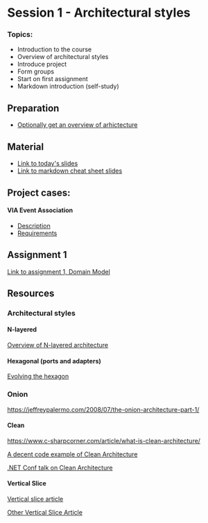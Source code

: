 # Session 1 - Architectural styles

### Topics:

* Introduction to the course
* Overview of architectural styles
* Introduce project
* Form groups
* Start on first assignment
* Markdown introduction (self-study)

## Preparation

* [Optionally get an overview of arhictecture](https://herbertograca.com/2017/11/16/explicit-architecture-01-ddd-hexagonal-onion-clean-cqrs-how-i-put-it-all-together)

## Material

* [Link to today's slides](https://viaucdk-my.sharepoint.com/:p:/g/personal/trmo_viauc_dk/Ec1BerQsJiBIttrvhF30ifgBJy8TweP6CAEEyD_ARHybWA?e=Rp3hUu)
* [Link to markdown cheat sheet slides]()

## Project cases:

#### VIA Event Association
* [Description](https://viaucdk-my.sharepoint.com/:w:/g/personal/trmo_viauc_dk/EdMfAsHIhkFNro1NuY50bq8B6bbz2HHZxC9ME5vMde6A6Q?e=PQ7AeU)
* [Requirements](https://viaucdk-my.sharepoint.com/:w:/g/personal/trmo_viauc_dk/Ec0BsJx7X7BGhF4QHEK3dJkBYMNL8QKkUFf9xLE13Q6LJw?e=pCr1fT)

## Assignment 1
[Link to assignment 1, Domain Model](https://viaucdk-my.sharepoint.com/:w:/g/personal/trmo_viauc_dk/EX9E9pKpAlFIs9YF-RY8UmwB-1phLxv8iAr6Wusj0jDpAQ?e=bjFwnf)

## Resources

### Architectural styles


#### N-layered
[Overview of N-layered architecture](https://www.oreilly.com/library/view/software-architecture-patterns/9781491971437/ch01.html)

#### Hexagonal (ports and adapters)

[Evolving the hexagon](https://herbertograca.com/2017/11/16/explicit-architecture-01-ddd-hexagonal-onion-clean-cqrs-how-i-put-it-all-together)

### Onion

https://jeffreypalermo.com/2008/07/the-onion-architecture-part-1/

#### Clean
https://www.c-sharpcorner.com/article/what-is-clean-architecture/

[A decent code example of Clean Architecture](https://github.com/aspnetrun/run-aspnetcore-realworld/blob/master/src/AspnetRun.Core/Entities/Product.cs)

[.NET Conf talk on Clean Architecture](https://www.youtube.com/watch?v=yF9SwL0p0Y0)

#### Vertical Slice
[Vertical slice article](https://blog.ndepend.com/vertical-slice-architecture-in-asp-net-core/)

[Other Vertical Slice Article](https://blog.ndepend.com/vertical-slice-architecture-in-asp-net-core/)